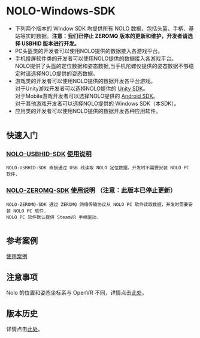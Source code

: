 # NOLO-Windows-SDK    
* 下列两个版本的 Window SDK 均提供所有 NOLO 数据，包括头盔、手柄、基站等实时数据。**注意：我们已停止 ZEROMQ 版本的更新和维护，开发者请选择 USBHID 版本进行开发。**
* PC头盔类的开发者可以使用NOLO提供的数据接入各游戏平台。  
* 手机投屏软件类的开发者可以使用NOLO提供的数据接入各游戏平台。  
NOLO提供了头盔的定位数据和姿态数据,当手机陀螺仪提供的姿态数据不够稳定时请选择NOLO提供的姿态数据。  
* 游戏类的开发者可以使用NOLO提供的数据开发各平台游戏。  
对于Unity游戏开发者可以选择NOLO提供的 [Unity SDK](https://github.com/NOLOVR/NOLO-Unity-SDK)。  
对于Mobile游戏开发者可以选择NOLO提供的 [Android SDK](https://github.com/NOLOVR/NOLO-Android-SDK)。  
对于其他游戏开发者可以选择NOLO提供的 Windows SDK（本SDK）。  
* 应用类的开发者可以使用NOLO提供的数据开发各种应用软件。
#
## 快速入门
### **[NOLO-USBHID-SDK](https://github.com/NOLOVR/NOLO-Windows-SDK/tree/master/NOLOVR/NOLO_USBHID_SDK) [使用说明](/HIDGetStarted_CN.md)**
    NOLO-USBHID-SDK 直接通过 USB 线读取 NOLO 定位数据，开发时不需要安装 NOLO PC 软件.  
    
### [NOLO-ZEROMQ-SDK](https://github.com/NOLOVR/NOLO-Windows-SDK/tree/master/NOLOVR/NOLO_ZEROMQ_SDK) [使用说明](/GetStarted_CN.md) （注意：此版本已停止更新）
    NOLO-ZEROMQ-SDK 通过 ZEROMQ 网络传输协议从 NOLO PC 软件读取数据，开发时需要安装 NOLO PC 软件.    
    NOLO PC 软件默认提供 SteamVR 手柄驱动.  
#
## 参考案例
[使用案例](https://github.com/NOLOVR/NOLO-Windows-SDK/tree/master/Examples)

## 注意事项
Nolo 的位置和姿态坐标系与 OpenVR 不同，详情点击[此处](https://github.com/NOLOVR/NOLO-Windows-SDK/blob/master/NOLOVR/NOLO_USBHID_SDK/Notice_CN.pdf)。

## 版本历史  
详情点击[此处](https://github.com/NOLOVR/NOLO-Windows-SDK/releases)。